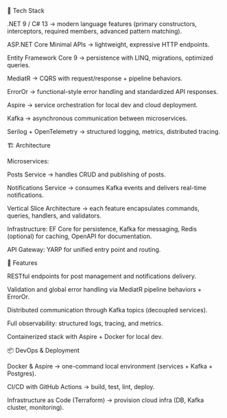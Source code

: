 ﻿🔑 Tech Stack

.NET 9 / C# 13 → modern language features (primary constructors, interceptors, required members, advanced pattern matching).

ASP.NET Core Minimal APIs → lightweight, expressive HTTP endpoints.

Entity Framework Core 9 → persistence with LINQ, migrations, optimized queries.

MediatR → CQRS with request/response + pipeline behaviors.

ErrorOr → functional-style error handling and standardized API responses.

Aspire → service orchestration for local dev and cloud deployment.

Kafka → asynchronous communication between microservices.

Serilog + OpenTelemetry → structured logging, metrics, distributed tracing.

🏗 Architecture

Microservices:

Posts Service → handles CRUD and publishing of posts.

Notifications Service → consumes Kafka events and delivers real-time notifications.

Vertical Slice Architecture → each feature encapsulates commands, queries, handlers, and validators.

Infrastructure: EF Core for persistence, Kafka for messaging, Redis (optional) for caching, OpenAPI for documentation.

API Gateway: YARP for unified entry point and routing.

🚀 Features

RESTful endpoints for post management and notifications delivery.

Validation and global error handling via MediatR pipeline behaviors + ErrorOr.

Distributed communication through Kafka topics (decoupled services).

Full observability: structured logs, tracing, and metrics.

Containerized stack with Aspire + Docker for local dev.

📦 DevOps & Deployment

Docker & Aspire → one-command local environment (services + Kafka + Postgres).

CI/CD with GitHub Actions → build, test, lint, deploy.

Infrastructure as Code (Terraform) → provision cloud infra (DB, Kafka cluster, monitoring).